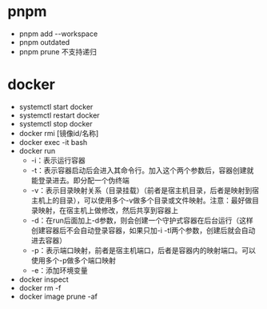 # pnpm
- pnpm add --workspace
- pnpm outdated
- pnpm prune 不支持递归
# docker
- systemctl start docker
- systemctl restart docker
- systemctl stop docker
- docker rmi [镜像id/名称]
- docker exec -it bash
- docker run
    - -i：表示运行容器
    - -t：表示容器启动后会进入其命令行。加入这个两个参数后，容器创建就能登录进去。即分配一个伪终端
    - -v：表示目录映射关系（目录挂载）（前者是宿主机目录，后者是映射到宿主机上的目录），可以使用多个-v做多个目录或文件映射。注意：最好做目录映射，在宿主机上做修改，然后共享到容器上
    - -d：在run后面加上-d参数，则会创建一个守护式容器在后台运行（这样创建容器后不会自动登录容器，如果只加-i -tl两个参数，创建后就会自动进去容器）
    - -p：表示端口映射，前者是宿主机端口，后者是容器内的映射端口。可以使用多个-p做多个端口映射
    - -e：添加环境变量
- docker inspect
- docker rm -f
- docker image prune -af